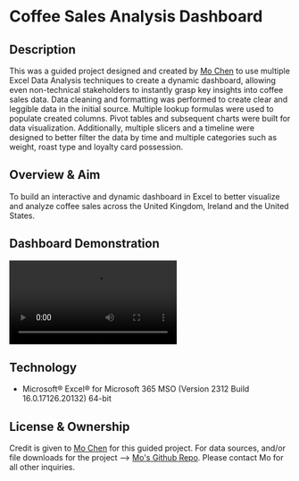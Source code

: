 # Coffee Sales Analysis Dashboard

## Description 
This was a guided project designed and created by [Mo Chen](https://www.youtube.com/@mo-chen) to use multiple Excel Data Analysis techniques to create a dynamic dashboard, allowing even non-technical stakeholders to instantly grasp key insights into coffee sales data. Data cleaning and formatting was performed to create clear and leggible data in the initial source. Multiple lookup formulas were used to populate created columns. Pivot tables and subsequent charts were built for data visualization. Additionally, multiple slicers and a timeline were designed to better filter the data by time and multiple categories such as weight, roast type and loyalty card possession. 

## Overview & Aim
To build an interactive and dynamic dashboard in Excel to better visualize and analyze coffee sales across the United Kingdom, Ireland and the United States. 

## Dashboard Demonstration
<video src="Coffee%20Dashboard%20Demo.mp4" controls title="Title"></video>

## Technology

* Microsoft® Excel® for Microsoft 365 MSO (Version 2312 Build 16.0.17126.20132) 64-bit 

## License & Ownership

Credit is given to [Mo Chen](https://www.youtube.com/@mo-chen) for this guided project. For data sources, and/or file downloads for the project --> [Mo's Github Repo](https://github.com/mochen862/excel-project-coffee-sales). Please contact Mo for all other inquiries. 